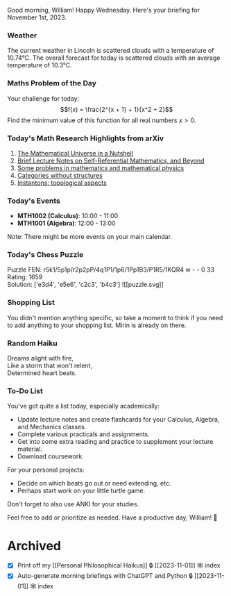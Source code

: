 Good morning, William! Happy Wednesday. Here's your briefing for November 1st, 2023.

### Weather
The current weather in Lincoln is scattered clouds with a temperature of 10.74°C. The overall forecast for today is scattered clouds with an average temperature of 10.3°C.

### Maths Problem of the Day
Your challenge for today:
$$f(x) = \frac{2^{x + 1} + 1}{x^2 + 2}$$
Find the minimum value of this function for all real numbers $x > 0$.

### Today's Math Research Highlights from arXiv
1. [The Mathematical Universe in a Nutshell](http://arxiv.org/abs/math/0208009v1)
2. [Brief Lecture Notes on Self-Referential Mathematics, and Beyond](http://arxiv.org/abs/0905.0227v1)
3. [Some problems in mathematics and mathematical physics](http://arxiv.org/abs/2011.12141v2)
4. [Categories without structures](http://arxiv.org/abs/0907.5143v2)
5. [Instantons: topological aspects](http://arxiv.org/abs/math/0509348v1)

### Today's Events
- **MTH1002 (Calculus)**: 10:00 - 11:00
- **MTH1001 (Algebra)**: 12:00 - 13:00

Note: There might be more events on your main calendar.

### Today's Chess Puzzle
Puzzle FEN: r5k1/5p1p/r2p2pP/4q1P1/1p6/1Pp1B3/P1R5/1KQR4 w - - 0 33  
Rating: 1659  
Solution: ['e3d4', 'e5e6', 'c2c3', 'b4c3']
![[puzzle.svg]]
### Shopping List
You didn't mention anything specific, so take a moment to think if you need to add anything to your shopping list. Mirin is already on there.

### Random Haiku
Dreams alight with fire,  
Like a storm that won't relent,  
Determined heart beats.

### To-Do List
You've got quite a list today, especially academically:
- Update lecture notes and create flashcards for your Calculus, Algebra, and Mechanics classes.
- Complete various practicals and assignments.
- Get into some extra reading and practice to supplement your lecture material.
- Download coursework.

For your personal projects:
- Decide on which beats go out or need extending, etc.
- Perhaps start work on your little turtle game.

Don't forget to also use ANKI for your studies.

Feel free to add or prioritize as needed. Have a productive day, William! 🌟
# Archived

- [x] Print off my [[Personal Philosophical Haikus]] 🔒 [[2023-11-01]] 🕸️ index
- [x] Auto-generate morning briefings with ChatGPT and Python 🔒 [[2023-11-01]] 🕸️ index
